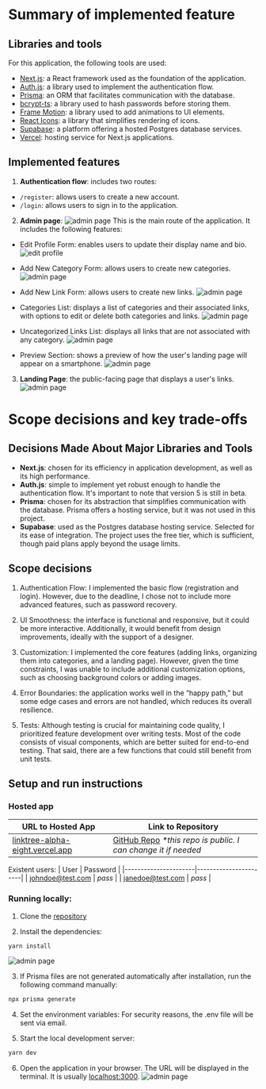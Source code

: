 # Summary of implemented feature

## Libraries and tools

For this application, the following tools are used:

- [Next.js](nextjs.org): a React framework used as the foundation of the application.
- [Auth.js](https://authjs.dev/): a library used to implement the authentication flow.
- [Prisma](https://www.prisma.io/orm): an ORM that facilitates communication with the database.
- [bcrypt-ts](https://github.com/Mister-Hope/bcrypt-ts#readme): a library used to hash passwords before storing them.
- [Frame Motion](https://github.com/motiondivision/motion/tree/main/packages/framer-motion): a library used to add animations to UI elements.
- [React Icons](https://react-icons.github.io/react-icons/): a library that simplifies rendering of icons.
- [Supabase](https://supabase.com/): a platform offering a hosted Postgres database services.
- [Vercel](https://vercel.com/): hosting service for Next.js applications.

## Implemented features

1. **Authentication flow**: includes two routes:

- `/register`: allows users to create a new account.
- `/login`: allows users to sign in to the application.

2. **Admin page**:
   ![admin page](./images/img1.png)
   This is the main route of the application. It includes the following features:

- Edit Profile Form: enables users to update their display name and bio.
  ![edit profile](./images/img2.png)

- Add New Category Form: allows users to create new categories.
  ![admin page](./images/img4.png)

- Add New Link Form: allows users to create new links.
  ![admin page](./images/img3.png)

- Categories List: displays a list of categories and their associated links, with options to edit or delete both categories and links.
  ![admin page](./images/img5.png)

- Uncategorized Links List: displays all links that are not associated with any category.
  ![admin page](./images/img6.png)

- Preview Section: shows a preview of how the user's landing page will appear on a smartphone.
  ![admin page](./images/img7.png)

3. **Landing Page**: the public-facing page that displays a user's links.
   ![admin page](./images/img8.png)

# Scope decisions and key trade-offs

## Decisions Made About Major Libraries and Tools

- **Next.js**: chosen for its efficiency in application development, as well as its high performance.
- **Auth.js**: simple to implement yet robust enough to handle the authentication flow. It's important to note that version 5 is still in beta.
- **Prisma**: chosen for its abstraction that simplifies communication with the database. Prisma offers a hosting service, but it was not used in this project.
- **Supabase**: used as the Postgres database hosting service. Selected for its ease of integration. The project uses the free tier, which is sufficient, though paid plans apply beyond the usage limits.

## Scope decisions

1. Authentication Flow: I implemented the basic flow (registration and login). However, due to the deadline, I chose not to include more advanced features, such as password recovery.

2. UI Smoothness: the interface is functional and responsive, but it could be more interactive. Additionally, it would benefit from design improvements, ideally with the support of a designer.

3. Customization: I implemented the core features (adding links, organizing them into categories, and a landing page). However, given the time constraints, I was unable to include additional customization options, such as choosing background colors or adding images.

4. Error Boundaries: the application works well in the “happy path,” but some edge cases and errors are not handled, which reduces its overall resilience.

5. Tests: Although testing is crucial for maintaining code quality, I prioritized feature development over writing tests. Most of the code consists of visual components, which are better suited for end-to-end testing. That said, there are a few functions that could still benefit from unit tests.

## Setup and run instructions

### Hosted app

| URL to Hosted App                                                                | Link to Repository                                                                                         |
| -------------------------------------------------------------------------------- | ---------------------------------------------------------------------------------------------------------- |
| [linktree-alpha-eight.vercel.app](https://linktree-alpha-eight.vercel.app/login) | [GitHub Repo](https://github.com/renatofreire/linktree) _\*this repo is public. I can change it if needed_ |

Existent users:
| User | Password |
|----------------------|-----------------------|
| johndoe@test.com | _pass_ |
| janedoe@test.com | _pass_ |

### Running locally:

1. Clone the [repository](https://github.com/renatofreire/linktree)

2. Install the dependencies:

```bash
yarn install
```

![admin page](./images/img10.png)

3. If Prisma files are not generated automatically after installation, run the following command manually:

```bash
npx prisma generate
```

4. Set the environment variables:
   For security reasons, the .env file will be sent via email.

5. Start the local development server:

```bash
yarn dev
```

6. Open the application in your browser. The URL will be displayed in the terminal. It is usually [localhost:3000](localhost:3000).
   ![admin page](./images/img9.png)
